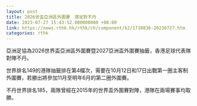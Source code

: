 ```yaml
---
layout: post
title: 2026世盃亞洲區外圍賽　港足對不丹
date: 2023-07-27 15:43:52.000000000 +08:00
link: https://news.rthk.hk/rthk/ch/component/k2/1710836-20230727.htm
categories: rthk
---
```


亞洲足協為2026世界盃亞洲區外圍賽暨2027亞洲盃外圍賽抽籤，香港足球代表隊對陣不丹。

世界排名149的港隊抽籤排在第4檔次，需要在10月12日和17日出戰第一圈主客制外圍賽，若勝出將參加11月至明年6月的第二圈外圍賽。

不丹世界排名185，兩隊曾經在2015年的世界盃外圍賽對陣，港隊在兩場賽事均取勝。

